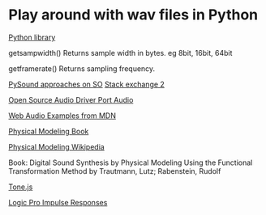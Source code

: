 # Play around with wav files in Python

[Python library](https://docs.python.org/3/library/wave.html)

getsampwidth()
Returns sample width in bytes. eg 8bit, 16bit, 64bit

getframerate()
Returns sampling frequency.

[PySound approaches on SO](https://stackoverflow.com/questions/8299303/generating-sine-wave-sound-in-python)
[Stack exchange 2](https://dsp.stackexchange.com/questions/53125/write-a-440-hz-sine-wave-to-wav-file-using-python-and-scipy?newreg=1e1750bd983f4032acf45c258d9195b4)

[Open Source Audio Driver Port Audio](https://www.portaudio.com/)

[Web Audio Examples from MDN](https://github.com/mdn/webaudio-examples)

[Physical Modeling Book](https://books.mercity.ai/books/Audio-Analysis-and-Synthesis---Introduction-to-Audio-Signal-Processing/audio_synthesis_methods/05_Physical_Modeling_Synthesis)

[Physical Modeling Wikipedia](https://en.wikipedia.org/wiki/Physical_modelling_synthesis)

Book: Digital Sound Synthesis by Physical Modeling Using the Functional Transformation Method by Trautmann, Lutz; Rabenstein, Rudolf

[Tone.js](https://tonejs.github.io/docs/15.0.4/classes/Filter.html)

[Logic Pro Impulse Responses](https://support.apple.com/guide/logicpro-iru/impulse-response-utility-overview-dev923ff912d/mac)
